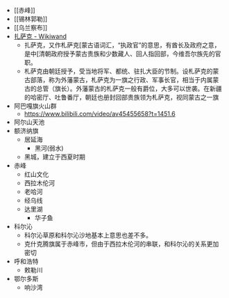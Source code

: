 - [[赤峰]]
- [[锡林郭勒]]
- [[乌兰察布]]
- [扎萨克 - Wikiwand](https://www.wikiwand.com/zh-hans/%E6%89%8E%E8%96%A9%E5%85%8B)
    - 扎萨克，又作札萨克[蒙古语词汇，“执政官”的意思，有酋长及政府之意，是中[清朝政府授予蒙古贵族和少数藏人、回人指回部，今维吾尔族先的官职。
    - 札萨克由朝廷授予，受当地将军、都统、驻扎大臣的节制。设札萨克的蒙古部落，称为外藩蒙古，札萨克为一旗之行政、军事长官，相当于内属蒙古的总管（旗长）。外藩蒙古的札萨克一般有爵位，大多可以世袭。在新疆的哈密厅、吐鲁番厅，朝廷也册封回部贵族领为札萨克，视同蒙古之一旗
- 阿巴嘎旗火山群
    - https://www.bilibili.com/video/av45455658?t=1451.6
- 阿尔山天池
- 额济纳旗
    - 居延海
        - 黑河(弱水)
    - 黑城，建立于西夏时期
- 赤峰
    - 红山文化
    - 西拉木伦河
    - 老哈河
    - 经乌线
    - 达里湖
        - 华子鱼
- 科尔沁
    - 科尔沁草原和科尔沁沙地基本上意思也差不多。
    - 克什克腾旗属于赤峰市，但由于西拉木伦河的串联，和科尔沁的关系更加密切
- 呼和浩特
    - 敕勒川
- 鄂尔多斯
    - 响沙湾

